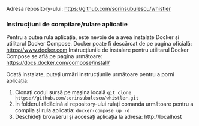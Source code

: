 Adresa repository-ului: https://github.com/sorinsubulescu/whistler

### Instrucțiuni de compilare/rulare aplicatie

Pentru a putea rula aplicația, este nevoie de a avea instalate Docker și utilitarul Docker Compose. Docker poate fi descărcat de pe pagina oficială: https://www.docker.com
Instrucțiunile de instalare pentru utilitarul Docker Compose se află pe pagina următoare: https://docs.docker.com/compose/install/

Odată instalate, puteți urmări instrucțiunile următoare pentru a porni aplicația:

1. Clonați codul sursă pe mașina locală
 `git clone https://github.com/sorinsubulescu/whistler.git`
 2. În folderul rădăcină al repository-ului rulați comanda următoare pentru a compila și rula aplicația:
`docker-compose up -d`
3. Deschideți browserul și accesați aplicația la adresa: http://localhost